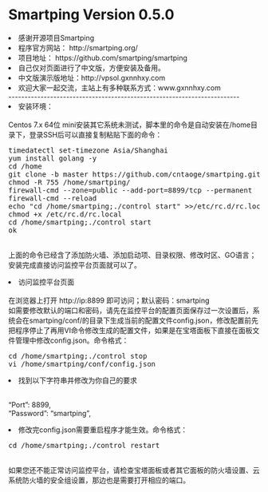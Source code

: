 # Smartping Version 0.5.0
<li>感谢开源项目Smartping
<li>程序官方网站： http://smartping.org/
<li>项目地址： https://github.com/smartping/smartping
<li>自己仅对页面进行了中文版，方便安装及备用。
<li>中文版演示版地址：http://vpsol.gxnnhxy.com
<li>欢迎大家一起交流，主站上有多种联系方式：www.gxnnhxy.com
<br>------------------------------------------------------------------------
<li>安装环境：</br>
<br>Centos 7.x 64位 mini安装其它系统未测试，脚本里的命令是自动安装在/home目录下，登录SSH后可以直接复制粘贴下面的命令：
<br>
<pre>
timedatectl set-timezone Asia/Shanghai
yum install golang -y
cd /home
git clone -b master https://github.com/cntaoge/smartping.git 
chmod -R 755 /home/smartping/
firewall-cmd --zone=public --add-port=8899/tcp --permanent 
firewall-cmd --reload
echo "cd /home/smartping;./control start" >>/etc/rc.d/rc.local
chmod +x /etc/rc.d/rc.local
cd /home/smartping;./control start
ok</pre>
<p>
<br>上面的命令已经含了添加防火墙、添加启动项、目录权限、修改时区、GO语言；安装完成直接访问监控平台页面就可以了。
<p>
<li>访问监控平台页面</br>
<br>在浏览器上打开  http://ip:8899   即可访问；默认密码：smartping</br>如需要修改默认的端口和密码，请先在监控平台的配置页面保存过一次设置后，系统会在smartping/conf/的目录下生成当前的配置文件config.json，修改配置前先把程序停止了再用VI命令修改生成的配置文件，如果是在宝塔面板下直接在面板文件管理中修改config.json。命令格式：</br>
<p>
<pre>cd /home/smartping;./control stop
vi /home/smartping/conf/config.json</pre>
<p>
<li>找到以下字符串并修改为你自己的要求</br>
<p>
<br>“Port”: 8899,</br>“Password”: “smartping”,</br>
<li>修改完config.json需要重启程序才能生效。命令格式：</br>
<p>
<pre>cd /home/smartping;./control restart</pre>
<p>
<br>如果您还不能正常访问监控平台，请检查宝塔面板或者其它面板的防火墙设置、云系统防火墙的安全组设置，那边也是需要打开相应的端口。</br>
